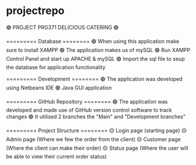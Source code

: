# projectrepo

🟣 PROJECT PRG371 DELICIOUS CATERING 🟣

=========  Database  ========
🟢 When using this application make sure to install XAMPP
🟢 The application makes us of mySQL
🟢 Run XAMPP Control Panel and start up APACHE & mySQL
🟢 Import the sql file to seup the database for application functionality

=========  Development  ========
🟢 The application was developed using Netbeans IDE
🟢 Java GUI application

=========  GitHub Repository  ========
🟢 The application was developed and made use of GitHub version control software to track changes
🟢 It utilised 2 branches the "Main" and "Development branches"

=========  Project Structure  ========
🟡 Login page (starting page)
🟡 Admin page (Where we few the order from the client)
🟡 Customer page (Where the client can make their order)
🟡 Status page (Where the user will be able to view their current order status)
